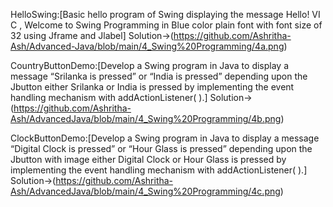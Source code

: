 HelloSwing:[Basic hello program of Swing displaying the message Hello! VI C , Welcome to Swing
Programming in Blue color plain font with font size of 32 using Jframe and Jlabel]
Solution->(https://github.com/Ashritha-Ash/Advanced-Java/blob/main/4_Swing%20Programming/4a.png)

CountryButtonDemo:[Develop a Swing program in Java to display a message “Srilanka is pressed” or “India is pressed” depending upon the Jbutton either Srilanka or India is pressed by implementing the event handling mechanism with addActionListener( ).]
Solution->(https://github.com/Ashritha-Ash/AdvancedJava/blob/main/4_Swing%20Programming/4b.png)

ClockButtonDemo:[Develop a Swing program in Java to display a message “Digital Clock is pressed” or “Hour Glass is pressed” depending upon the Jbutton with image either Digital Clock or Hour Glass is pressed by implementing the event handling mechanism with addActionListener( ).]
Solution->(https://github.com/Ashritha-Ash/AdvancedJava/blob/main/4_Swing%20Programming/4c.png)
